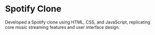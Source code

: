 # Spotify Clone
 Developed a Spotify clone using HTML, CSS, and JavaScript, replicating core music streaming features and user interface design.
